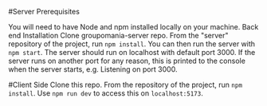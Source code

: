 #Server Prerequisites

You will need to have Node and npm installed locally on your machine.
Back end Installation
Clone groupomania-server repo. From the "server" repository of the project, run `npm install`. You can then run the server with `npm start`. The server should run on localhost with default port 3000. If the server runs on another port for any reason, this is printed to the console when the server starts, e.g. Listening on port 3000.

#Client Side
Clone this repo. From the repository of the project, run `npm install`. Use `npm run dev` to access this on `localhost:5173`.

